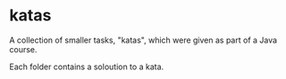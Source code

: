 # katas

A collection of smaller tasks, "katas", which were given as part of a Java course. 

Each folder contains a soloution to a kata.
